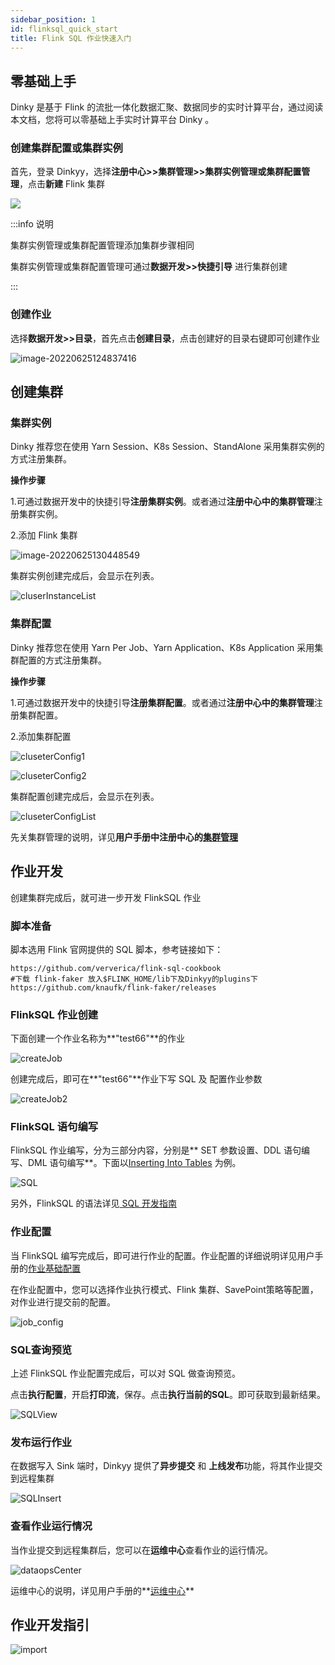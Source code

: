 ```yaml
---
sidebar_position: 1
id: flinksql_quick_start
title: Flink SQL 作业快速入门
---
```




## 零基础上手

 Dinky 是基于 Flink 的流批一体化数据汇聚、数据同步的实时计算平台，通过阅读本文档，您将可以零基础上手实时计算平台 Dinky 。

### 创建集群配置或集群实例

首先，登录 Dinkyy，选择**注册中心>>集群管理>>集群实例管理或集群配置管理**，点击**新建** Flink 集群

![](http://www.aiwenmo.com/dinky/docs/zh-CN/quick_start/flinksql_quick_start/%E5%88%9B%E5%BB%BA%E9%9B%86%E7%BE%A4.png)

:::info 说明

  集群实例管理或集群配置管理添加集群步骤相同

  集群实例管理或集群配置管理可通过**数据开发>>快捷引导** 进行集群创建

:::

### 创建作业

选择**数据开发>>目录**，首先点击**创建目录**，点击创建好的目录右键即可创建作业

![image-20220625124837416](http://www.aiwenmo.com/dinky/docs/zh-CN/quick_start/flinksql_quick_start/image-20220625124837416.png)



## 创建集群

### 集群实例

Dinky 推荐您在使用 Yarn Session、K8s Session、StandAlone 采用集群实例的方式注册集群。

**操作步骤**

1.可通过数据开发中的快捷引导**注册集群实例**。或者通过**注册中心中的集群管理**注册集群实例。

2.添加 Flink 集群

![image-20220625130448549](http://www.aiwenmo.com/dinky/docs/zh-CN/quick_start/flinksql_quick_start/image-20220625130448549.png)

集群实例创建完成后，会显示在列表。

![cluserInstanceList](http://www.aiwenmo.com/dinky/docs/zh-CN/quick_start/flinksql_quick_start/cluserInstanceList.png)



### 集群配置

Dinky 推荐您在使用 Yarn Per Job、Yarn Application、K8s Application 采用集群配置的方式注册集群。

**操作步骤**

1.可通过数据开发中的快捷引导**注册集群配置**。或者通过**注册中心中的集群管理**注册集群配置。

2.添加集群配置

![cluseterConfig1](http://www.aiwenmo.com/dinky/docs/zh-CN/quick_start/flinksql_quick_start/cluseterConfig1.png)

![cluseterConfig2](http://www.aiwenmo.com/dinky/docs/zh-CN/quick_start/flinksql_quick_start/cluseterConfig2.png)



 集群配置创建完成后，会显示在列表。

![cluseterConfigList](http://www.aiwenmo.com/dinky/docs/zh-CN/quick_start/flinksql_quick_start/cluseterConfigList.png)



先关集群管理的说明，详见**用户手册中注册中心的[集群管理](./administrator_guide/register_center/cluster_manage.md)**

## 作业开发

创建集群完成后，就可进一步开发 FlinkSQL 作业

### 脚本准备

脚本选用 Flink 官网提供的 SQL 脚本，参考链接如下：

```
https://github.com/ververica/flink-sql-cookbook
#下载 flink-faker 放入$FLINK_HOME/lib下及Dinkyy的plugins下
https://github.com/knaufk/flink-faker/releases
```



### FlinkSQL 作业创建

下面创建一个作业名称为**"test66"**的作业

![createJob](http://www.aiwenmo.com/dinky/docs/zh-CN/quick_start/flinksql_quick_start/createJob.png)

创建完成后，即可在**"test66"**作业下写 SQL 及 配置作业参数

![createJob2](http://www.aiwenmo.com/dinky/docs/zh-CN/quick_start/flinksql_quick_start/createJob2.png)



### FlinkSQL 语句编写

FlinkSQL 作业编写，分为三部分内容，分别是** SET 参数设置、DDL 语句编写、DML 语句编写**。下面以[Inserting Into Tables](https://github.com/ververica/flink-sql-cookbook/blob/main/foundations/02_insert_into/02_insert_into.md) 为例。

![SQL](http://www.aiwenmo.com/dinky/docs/zh-CN/quick_start/flinksql_quick_start/SQL.png)

另外，FlinkSQL 的语法详见[ SQL 开发指南](./sql_development_guide/development_guide_overview.md) 

### 作业配置

当 FlinkSQL 编写完成后，即可进行作业的配置。作业配置的详细说明详见用户手册的[作业基础配置](./administrator_guide/studio/job_config.md) 

在作业配置中，您可以选择作业执行模式、Flink 集群、SavePoint策略等配置，对作业进行提交前的配置。

![job_config](http://www.aiwenmo.com/dinky/docs/zh-CN/quick_start/flinksql_quick_start/job_config.png)

### SQL查询预览

上述 FlinkSQL 作业配置完成后，可以对 SQL 做查询预览。

点击**执行配置**，开启**打印流**，保存。点击**执行当前的SQL**。即可获取到最新结果。

![SQLView](http://www.aiwenmo.com/dinky/docs/zh-CN/quick_start/flinksql_quick_start/SQLView.png)



### 发布运行作业

在数据写入 Sink 端时，Dinkyy 提供了**异步提交** 和 **上线发布**功能，将其作业提交到远程集群

![SQLInsert](http://www.aiwenmo.com/dinky/docs/zh-CN/quick_start/flinksql_quick_start/SQLInsert.png)



### 查看作业运行情况

当作业提交到远程集群后，您可以在**运维中心**查看作业的运行情况。

![dataopsCenter](http://www.aiwenmo.com/dinky/docs/zh-CN/quick_start/flinksql_quick_start/dataopsCenter.png)

运维中心的说明，详见用户手册的**[运维中心](./administrator_guide/devops_center/deveops_center_intro.md)**

## 作业开发指引

![import](http://www.aiwenmo.com/dinky/docs/zh-CN/quick_start/flinksql_quick_start/import.png)

